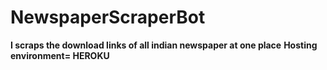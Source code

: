 ﻿# NewspaperScraperBot
**I scraps the download links of all indian newspaper at one place**
**Hosting environment= HEROKU**
